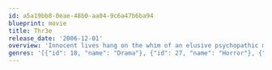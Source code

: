 ```yaml
---
id: a5a19bb8-0eae-48b0-aa04-9c6a47b6ba94
blueprint: movie
title: Thr3e
release_date: '2006-12-01'
overview: 'Innocent lives hang on the whim of an elusive psychopathic murderer whose strange riddles and impossible timelines force three people into a mission to end the game before one or all of them die.'
genres: '[{"id": 18, "name": "Drama"}, {"id": 27, "name": "Horror"}, {"id": 53, "name": "Thriller"}]'
---
```

